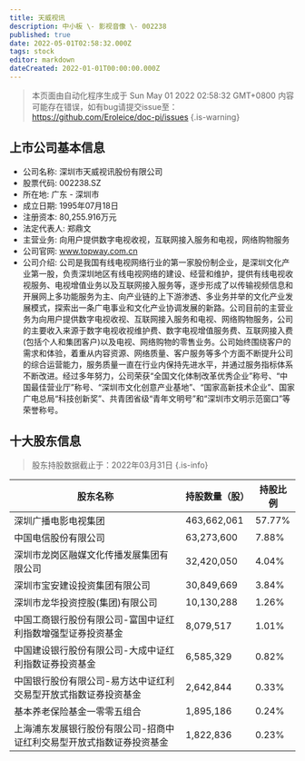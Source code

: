 ```yaml
---
title: 天威视讯
description: 中小板 \- 影视音像 \- 002238
published: true
date: 2022-05-01T02:58:32.000Z
tags: stock
editor: markdown
dateCreated: 2022-01-01T00:00:00.000Z
---
```


> 本页面由自动化程序生成于 Sun May 01 2022 02:58:32 GMT+0800
> 内容可能存在错误，如有bug请提交issue至：https://github.com/Eroleice/doc-pi/issues
{.is-warning}

## 上市公司基本信息
- 公司名称: 深圳市天威视讯股份有限公司
- 股票代码: 002238.SZ
- 所在地: 广东 - 深圳市
- 成立日期: 1995年07月18日
- 注册资本: 80,255.916万元
- 法定代表人: 郑鼎文
- 主营业务: 向用户提供数字电视收视，互联网接入服务和电视，网络购物服务
- 公司官网: www.topway.com.cn
- 公司介绍: 公司是我国有线电视网络行业的第一家股份制企业，是深圳文化产业第一股，负责深圳地区有线电视网络的建设、经营和维护，提供有线电视收视服务、电视增值业务以及互联网接入服务等，逐步形成了以传输视频信息和开展网上多功能服务为主、向产业链的上下游渗透、多业务并举的文化产业发展模式，探索出一条广电事业和文化产业协调发展的新路。公司目前的主营业务为向用户提供数字电视收视、互联网接入服务和电视、网络购物服务，公司的主要收入来源于数字电视收视维护费、数字电视增值服务费、互联网接入费(包括个人和集团客户)以及电视、网络购物的零售业务。公司始终围绕客户的需求和体验，着重从内容资源、网络质量、客户服务等多个方面不断提升公司的综合运营能力，服务质量一直在行业内保持先进水平，并通过服务指标体系不断改进。经过多年努力，公司荣获“全国文化体制改革优秀企业”称号、“中国最佳营业厅”称号、“深圳市文化创意产业基地”、“国家高新技术企业”、国家广电总局“科技创新奖”、共青团省级“青年文明号”和“深圳市文明示范窗口”等荣誉称号。


## 十大股东信息
> 股东持股数据截止于：2022年03月31日
{.is-info}

| 股东名称 | 持股数量（股） | 持股比例 |
| --- | --- | --- |
| 深圳广播电影电视集团 | 463,662,061 | 57.77% |
| 中国电信股份有限公司 | 63,273,600 | 7.88% |
| 深圳市龙岗区融媒文化传播发展集团有限公司 | 32,420,050 | 4.04% |
| 深圳市宝安建设投资集团有限公司 | 30,849,669 | 3.84% |
| 深圳市龙华投资控股(集团)有限公司 | 10,130,288 | 1.26% |
| 中国工商银行股份有限公司-富国中证红利指数增强型证券投资基金 | 8,079,517 | 1.01% |
| 中国建设银行股份有限公司-大成中证红利指数证券投资基金 | 6,585,329 | 0.82% |
| 中国银行股份有限公司-易方达中证红利交易型开放式指数证券投资基金 | 2,642,844 | 0.33% |
| 基本养老保险基金一零零五组合 | 1,895,186 | 0.24% |
| 上海浦东发展银行股份有限公司-招商中证红利交易型开放式指数证券投资基金 | 1,822,836 | 0.23% |




